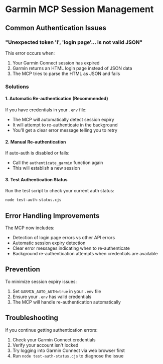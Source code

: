 # Garmin MCP Session Management

## Common Authentication Issues

### "Unexpected token 'l', 'login page'... is not valid JSON"

This error occurs when:
1. Your Garmin Connect session has expired
2. Garmin returns an HTML login page instead of JSON data
3. The MCP tries to parse the HTML as JSON and fails

### Solutions

#### 1. **Automatic Re-authentication (Recommended)**
If you have credentials in your `.env` file:
- The MCP will automatically detect session expiry
- It will attempt to re-authenticate in the background
- You'll get a clear error message telling you to retry

#### 2. **Manual Re-authentication**
If auto-auth is disabled or fails:
- Call the `authenticate_garmin` function again
- This will establish a new session

#### 3. **Test Authentication Status**
Run the test script to check your current auth status:
```bash
node test-auth-status.cjs
```

## Error Handling Improvements

The MCP now includes:
- Detection of login page errors vs other API errors
- Automatic session expiry detection
- Clear error messages indicating when to re-authenticate
- Background re-authentication attempts when credentials are available

## Prevention

To minimize session expiry issues:
1. Set `GARMIN_AUTO_AUTH=true` in your `.env` file
2. Ensure your `.env` has valid credentials
3. The MCP will handle re-authentication automatically

## Troubleshooting

If you continue getting authentication errors:
1. Check your Garmin Connect credentials
2. Verify your account isn't locked
3. Try logging into Garmin Connect via web browser first
4. Run `node test-auth-status.cjs` to diagnose the issue
